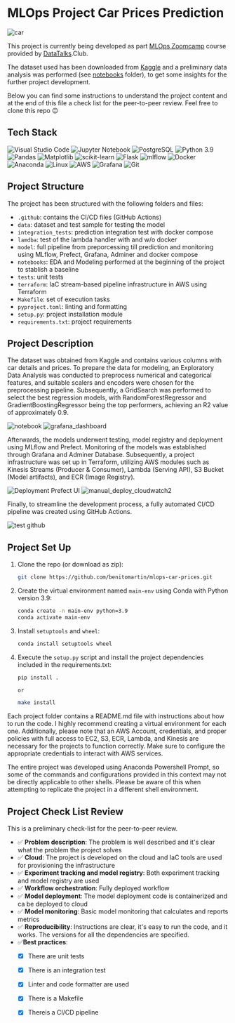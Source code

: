 # MLOps Project Car Prices Prediction

![car](https://github.com/benitomartin/templates/assets/116911431/d5d98b26-f096-42bf-b97d-d2fefdebe555)

This project is currently being developed as part [MLOps Zoomcamp](https://github.com/DataTalksClub/mlops-zoomcamp) course provided by [DataTalks](https://datatalks.club/).Club.

The dataset used has been downloaded from [Kaggle](https://www.kaggle.com/datasets/hellbuoy/car-price-prediction) and a preliminary data analysis was performed (see [notebooks](https://github.com/benitomartin/mlops-car-prices/tree/main/notebooks) folder), to get some insights for the further project development.

Below you can find some instructions to understand the project content and at the end of this file a check list for the peer-to-peer review. Feel free to clone this repo :wink:

## Tech Stack

![Visual Studio Code](https://img.shields.io/badge/Visual%20Studio%20Code-0078d7.svg?style=for-the-badge&logo=visual-studio-code&logoColor=white)
![Jupyter Notebook](https://img.shields.io/badge/jupyter-%23FA0F00.svg?style=for-the-badge&logo=jupyter&logoColor=white)
![PostgreSQL](https://img.shields.io/badge/PostgreSQL-316192?style=for-the-badge&logo=postgresql&logoColor=white)
![Python 3.9](https://img.shields.io/badge/python-3670A0?style=for-the-badge&logo=python&logoColor=ffdd54)
![Pandas](https://img.shields.io/badge/pandas-%23150458.svg?style=for-the-badge&logo=pandas&logoColor=white)
![Matplotlib](https://img.shields.io/badge/Matplotlib-%23d9ead3.svg?style=for-the-badge&logo=Matplotlib&logoColor=black)
![scikit-learn](https://img.shields.io/badge/scikit--learn-%23F7931E.svg?style=for-the-badge&logo=scikit-learn&logoColor=white)
![Flask](https://img.shields.io/badge/flask-%23000.svg?style=for-the-badge&logo=flask&logoColor=white)
![mlflow](https://img.shields.io/badge/mlflow-%23FF0000.svg?style=for-the-badge&logo=numpy&logoColor=blue)
![Docker](https://img.shields.io/badge/docker-%230db7ed.svg?style=for-the-badge&logo=docker&logoColor=white)
![Anaconda](https://img.shields.io/badge/Anaconda-%2344A833.svg?style=for-the-badge&logo=anaconda&logoColor=white)
![Linux](https://img.shields.io/badge/Linux-FCC624?style=for-the-badge&logo=linux&logoColor=white)
![AWS](https://img.shields.io/badge/AWS-%23FF9900.svg?style=for-the-badge&logo=amazon-aws&logoColor=white)
![Grafana](https://img.shields.io/badge/grafana-%23F46800.svg?style=for-the-badge&logo=grafana&logoColor=white)
![Git](https://img.shields.io/badge/git-%23F05033.svg?style=for-the-badge&logo=git&logoColor=white)

## Project Structure

The project has been structured with the following folders and files:

- `.github`: contains the CI/CD files (GitHub Actions)
- `data`: dataset and test sample for testing the model
- `integration_tests`: prediction integration test with docker compose
- `lamdba`: test of the lambda handler with and w/o docker
- `model`: full pipeline from preporcessing till prediction and monitoring using MLflow, Prefect, Grafana, Adminer and docker compose
- `notebooks`: EDA and Modeling performed at the beginning of the project to stablish a baseline
- `tests`: unit tests
- `terraform`: IaC stream-based pipeline infrastructure in AWS using Terraform
- `Makefile`: set of execution tasks
- `pyproject.toml`: linting and formatting
- `setup.py`: project installation module
- `requirements.txt`: project requirements

## Project Description

The dataset was obtained from Kaggle and contains various columns with car details and prices. To prepare the data for modeling, an Exploratory Data Analysis was conducted to preprocess numerical and categorical features, and suitable scalers and encoders were chosen for the preprocessing pipeline. Subsequently, a GridSearch was performed to select the best regression models, with RandomForestRegressor and GradientBoostingRegressor being the top performers, achieving an R2 value of approximately 0.9.

![notebook](https://github.com/benitomartin/mlops-car-prices/assets/116911431/cbaccce2-e3ed-4480-a715-3060d56465af)
![grafana_dashboard](https://github.com/benitomartin/mlops-car-prices/assets/116911431/6201ae65-383b-44bf-b30f-11ad2b75bf34)

Afterwards, the models underwent testing, model registry and deployment using MLflow and Prefect. Monitoring of the models was established through Grafana and Adminer Database. Subsequently, a project infrastructure was set up in Terraform, utilizing AWS modules such as Kinesis Streams (Producer & Consumer), Lambda (Serving API), S3 Bucket (Model artifacts), and ECR (Image Registry).

![Deployment Prefect UI](https://github.com/benitomartin/mlops-car-prices/assets/116911431/90e7f32c-25ce-4be7-bf38-ba266ca68fb2)
![manual_deploy_cloudwatch2](https://github.com/benitomartin/mlops-car-prices/assets/116911431/78ce8263-dd8a-4b09-b092-620b3988de99)

Finally, to streamline the development process, a fully automated CI/CD pipeline was created using GitHub Actions.

![test github](https://github.com/benitomartin/mlops-car-prices/assets/116911431/0d9e4858-8745-4bb1-bb1c-a6431b98cc98)

## Project Set Up

1. Clone the repo (or download as zip):

   ```bash
   git clone https://github.com/benitomartin/mlops-car-prices.git
   ```

2. Create the virtual environment named `main-env` using Conda with Python version 3.9:

   ```bash
   conda create -n main-env python=3.9
   conda activate main-env
   ```

3. Install `setuptools` and `wheel`:

    ```bash
    conda install setuptools wheel

4. Execute the `setup.py` script and install the project dependencies included in the requirements.txt:

    ```bash
    pip install .

    or
 
    make install
    ```

Each project folder contains a README.md file with instructions about how to run the code. I highly recommend creating a virtual environment for each one. Additionally, please note that an AWS Account, credentials, and proper policies with full access to EC2, S3, ECR, Lambda, and Kinesis are necessary for the projects to function correctly. Make sure to configure the appropriate credentials to interact with AWS services.

The entire project was developed using Anaconda Powershell Prompt, so some of the commands and configurations provided in this context may not be directly applicable to other shells. Please be aware of this when attempting to replicate the project in a different shell environment.

## Project Check List Review

This is a preliminary check-list for the peer-to-peer review.

- :white_check_mark: **Problem description**: The problem is well described and it's clear what the problem the project solves
- :white_check_mark: **Cloud**: The project is developed on the cloud and IaC tools are used for provisioning the infrastructure
- :white_check_mark: **Experiment tracking and model registry**: Both experiment tracking and model registry are used
- :white_check_mark: **Workflow orchestration**: Fully deployed workflow
- :white_check_mark: **Model deployment**: The model deployment code is containerized and ca be deployed to cloud
- :white_check_mark: **Model monitoring**: Basic model monitoring that calculates and reports metrics
- :white_check_mark: **Reproducibility**: Instructions are clear, it's easy to run the code, and it works. The versions for all the dependencies are specified.
- :white_check_mark:**Best practices**:
    * [X] There are unit tests
    * [X] There is an integration test
    * [X] Linter and code formatter are used
    * [X] There is a Makefile
    * [X] Thereis a CI/CD pipeline

    
